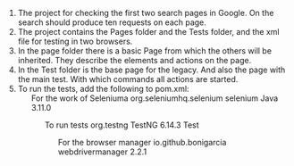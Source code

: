 <ol>
<li>The project for checking the first two search pages in Google. On the search should produce ten requests on each page.
<li>The project contains the Pages folder and the Tests folder, and the xml file for testing in two browsers.
<li>In the page folder there is a basic Page from which the others will be inherited. They describe the elements and actions on the page.
<li>In the Test folder is the base page for the legacy. And also the page with the main test. With which commands all actions are started.
<li>To run the tests, add the following to pom.xml:
<ul> For the work of Seleniuma
<Dependency>
<Group_idigroup> org.seleniumhq.selenium </ group_idigroup>
<Artefact> selenium Java </ artifact>
<Version> 3.11.0 </ version>
</ Dependency>
<ul> To run tests
<Dependency>
<Group_idigroup> org.testng </ group_id>
<Artifact> TestNG </ artifact>
<Version> 6.14.3 </ version>
<Sphere> Test </ Sphere>
</ Dependency>
<ul> For the browser manager
<Dependency>
<GroupID> io.github.bonigarcia </ group_id>
<Artifact> webdrivermanager </ artifact>
<Version> 2.2.1 </ version>
</ Dependency>
</ol>